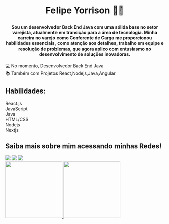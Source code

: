 <h1 align="center">Felipe Yorrison 🧑‍💻</p>

#### <p align="center">Sou um desenvolvedor Back End Java com uma sólida base no setor varejista, atualmente em transição para a área de tecnologia. Minha carreira no varejo como Conferente de Carga me proporcionou habilidades essenciais, como atenção aos detalhes, trabalho em equipe e resolução de problemas, que agora aplico com entusiasmo no desenvolvimento de soluções inovadoras.
</p>

💻 No momento, Desenvolvedor Back End Java<br>
📚 Também com Projetos React,Nodejs,Java,Angular<br>

## Habilidades:
React.js<br>
JavaScript<br>
Java<br>
HTML/CSS<br>
Nodejs<br>
Nextjs<br>

## Saiba mais sobre mim acessando minhas Redes!
<div>
 <a href="https://www.linkedin.com/in/felipe-yorrison-830a45296/" target="_blank"><img src="https://img.shields.io/badge/-LinkedIn-%230077B5?style=for-the-badge&logo=linkedin&logoColor=white" target="_blank"></a>
 <a href = "mailto:felipeyorrison25@gmail.com"><img src="https://img.shields.io/badge/Gmail-D14836?style=for-the-badge&logo=gmail&logoColor=white" target="_blank"></a>
<a href="https://www.instagram.com/felipedev3/" target="_blank"><img src="https://img.shields.io/badge/-Instagram-%23E4405F?style=for-the-badge&logo=instagram&logoColor=white" target="_blank"></a>
</div>

<div>
<a href="https://github.com/FelipeYors">
<img height="180em" src="https://github-readme-stats.vercel.app/api/top-langs/?username=FelipeYorrison&layout=compact&langs_count=7&theme=dracula"/>
<img height="180em" src="https://github-readme-stats.vercel.app/api?username=FelipeYorrison&show_icons=true&theme=dracula&include_all_commits=true&count_private=true"/>
</div>
